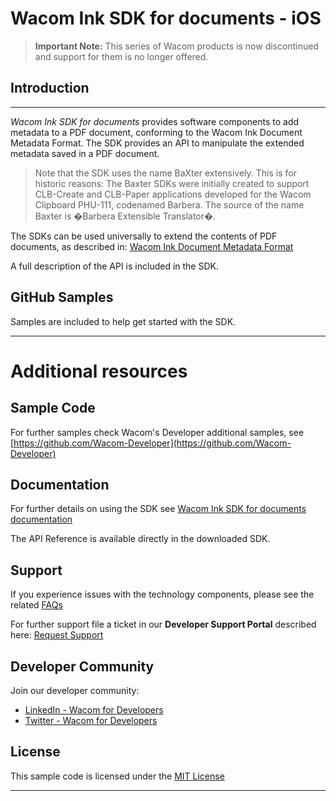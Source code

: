 # Wacom Ink SDK for documents - iOS

> **Important Note:**
> This series of Wacom products is now discontinued and support for them is no longer offered.

## Introduction

---

*Wacom Ink SDK for documents* provides software components to add metadata to a PDF document, conforming to the Wacom Ink Document Metadata Format.
The SDK provides an API to manipulate the extended metadata saved in a PDF document.

> Note that the SDK uses the name BaXter extensively. This is for historic reasons:
> The Baxter SDKs were initially created to support CLB-Create and CLB-Paper applications developed for the Wacom Clipboard PHU-111, codenamed Barbera.
> The source of the name Baxter is �Barbera Extensible Translator�.

The SDKs can be used universally to extend the contents of PDF documents, as described in:
[Wacom Ink Document Metadata Format](http://developer-docs.wacom.com/sdk-for-documents/docs/idml-format)


A full description of the API is included in the SDK.
    
## GitHub Samples

Samples are included to help get started with the SDK.

---

# Additional resources 

## Sample Code
For further samples check Wacom's Developer additional samples, see [https://github.com/Wacom-Developer](https://github.com/Wacom-Developer)

## Documentation
For further details on using the SDK see [Wacom Ink SDK for documents documentation](http://developer-docs.wacom.com/sdk-for-documents/) 

The API Reference is available directly in the downloaded SDK.

## Support
If you experience issues with the technology components, please see the related [FAQs](https://developer-support.wacom.com/hc/en-us)

For further support file a ticket in our **Developer Support Portal** described here: [Request Support](https://developer-support.wacom.com/hc/en-us/requests/new)

## Developer Community 
Join our developer community:

- [LinkedIn - Wacom for Developers](https://www.linkedin.com/company/wacom-for-developers/)
- [Twitter - Wacom for Developers](https://twitter.com/Wacomdevelopers)

## License 
This sample code is licensed under the [MIT License](https://choosealicense.com/licenses/mit/)

---
